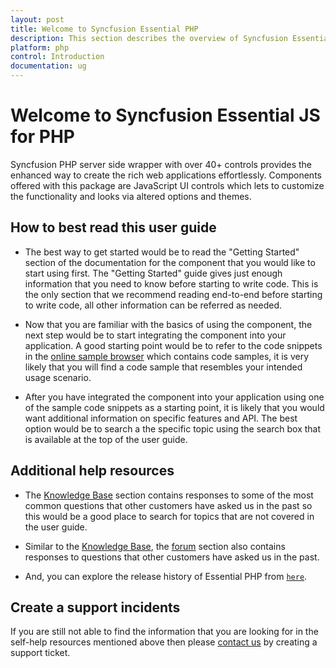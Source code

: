 ```yaml
---
layout: post
title: Welcome to Syncfusion Essential PHP
description: This section describes the overview of Syncfusion Essential PHP and How to render a Syncfusion PHP component.
platform: php
control: Introduction
documentation: ug
---
```


# Welcome to Syncfusion Essential JS for PHP

Syncfusion PHP server side wrapper with over 40+ controls provides the enhanced way to create the rich web applications effortlessly. Components offered with this package are JavaScript UI controls which lets to customize the functionality and looks via altered options and themes.

## How to best read this user guide

* The best way to get started would be to read the "Getting Started" section of the documentation for the component that you would like to start using first. The "Getting Started" guide gives just enough information that you need to know before starting to write code. This is the only section that we recommend reading end-to-end before starting to write code, all other information can be referred as needed.

* Now that you are familiar with the basics of using the component, the next step would be to start integrating the component into your application. A good starting point would be to refer to the code snippets in the [online sample browser](http://php.syncfusion.com/) which contains code samples, it is very likely that you will find a code sample that resembles your intended usage scenario. 

* After you have integrated the component into your application using one of the sample code snippets as a starting point, it is likely that you would want additional information on specific features and API. The best option would be to search a the specific topic using the search box that is available at the top of the user guide.

## Additional help resources

* The [Knowledge Base](http://www.syncfusion.com/kb/php) section contains responses to some of the most common questions that other customers have asked us in the past so this would be a good place to search for topics that are not covered in the user guide.

* Similar to the [Knowledge Base](http://www.syncfusion.com/kb/php), the [forum](https://www.syncfusion.com/forums/php) section also contains responses to questions that other customers have asked us in the past.

* And, you can explore the release history of Essential PHP from [`here`](https://www.syncfusion.com/products/release-history/estudio/php).

## Create a support incidents

If you are still not able to find the information that you are looking for in the self-help resources mentioned above then please [contact us](http://www.syncfusion.com/support/) by creating a support ticket.

